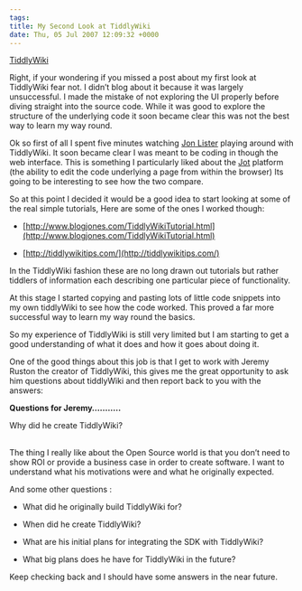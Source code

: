 ```yaml
---
tags: 
title: My Second Look at TiddlyWiki
date: Thu, 05 Jul 2007 12:09:32 +0000
---
```

  

[TiddlyWiki](http://www.tiddlywiki.com/)

  

Right, if your wondering if you missed a post about my first look at TiddlyWiki fear not. I didn’t blog about it because it was largely unsuccessful. I made the mistake of not exploring the UI properly before diving straight into the source code. While it was good to explore the structure of the underlying code it soon became clear this was not the best way to learn my way round. 

  

Ok so first of all I spent five minutes watching [Jon Lister](http://jayfresh.wordpress.com)  playing around with TiddlyWiki. It soon became clear I was meant to be coding in though the web interface. This is something I particularly liked about the [Jot](http://www.jot.com) platform (the ability to edit the code underlying a page from within the browser) Its going to be interesting to see how the two compare.

  

So at this point I decided it would be a good idea to start looking at some of the real simple tutorials, Here are some of the ones I worked though:

  
  

  
*   [http://www.blogjones.com/TiddlyWikiTutorial.html](http://www.blogjones.com/TiddlyWikiTutorial.html)
  
*   [http://tiddlywikitips.com/](http://tiddlywikitips.com/)
  

  

In the TiddlyWiki fashion these are no long drawn out tutorials but rather tiddlers of information each describing one particular piece of functionality.

  

  

At this stage I started copying and pasting lots of little code snippets into my own tiddlyWiki to see how the code worked. This proved a far more successful way to learn my way round the basics.

  

So my experience of TiddlyWiki is still very limited but I am starting to get a good understanding of what it does and how it goes about doing it.

  

  

One of the good things about this job is that I get to work with Jeremy Ruston the creator of TiddlyWiki, this gives me the great opportunity to ask him questions about tiddlyWiki and then report back to you with the answers:

  

**Questions for Jeremy………..**

  
  

Why did he create TiddlyWiki?  
   

The thing I really like about the Open Source world is that you don’t need to show ROI or provide a business case in order to create software. I want to understand what his motivations were and what he originally expected.

  
  

  
And some other questions :   

  
*   What did he originally build TiddlyWiki for? 
  
*   When did he create TiddlyWiki?
  
*   What are his initial plans for integrating the SDK with TiddlyWiki? 
  
*   What big plans does he have for TiddlyWiki in the future?  
  

  

Keep checking back and I should have some answers in the near future.

